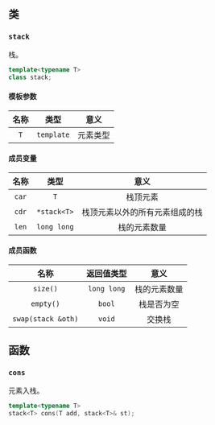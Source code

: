 ## 类

### `stack`

栈。

``` cpp
template<typename T>
class stack;
```

#### 模板参数

| 名称 | 类型 | 意义 |
| :--: | :--: | :--: |
| `T` | `template` | 元素类型 |

#### 成员变量

| 名称 | 类型 | 意义 |
| :--: | :--: | :--: |
| `car` | `T` | 栈顶元素 |
| `cdr` | `*stack<T>` | 栈顶元素以外的所有元素组成的栈 |
| `len` | `long long` | 栈的元素数量 |

#### 成员函数

| 名称 | 返回值类型 | 意义 |
| :--: | :--: | :--: |
| `size()` | `long long` | 栈的元素数量 |
| `empty()` | `bool` | 栈是否为空 |
| `swap(stack &oth)` | `void` | 交换栈 |

## 函数

### `cons`

元素入栈。

``` cpp
template<typename T>
stack<T> cons(T add, stack<T>& st);
